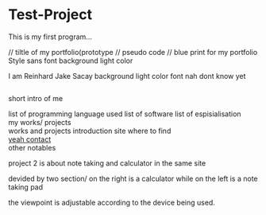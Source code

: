 # Test-Project

This is my first program...

<!doctype> 

<html>
// tiltle of my portfolio(prototype
  // pseudo code 
  // blue print for my portfolio
  <title> Reinhard jake Sacay </title>
  Style sans font
  background light color
  

  <heading> I am Reinhard Jake Sacay </heading> 
  background light color
  font nah dont know yet
  
<section>
<img source = my picture yeah> 
</section>
  
<section>
  <div>
  <p>short intro of me</p>
  list of programming language used
  list of software
  list of espisialisation
  </div>
 </section> 

  <section>my works/ projects</section>
  works and projects introduction
  site where to find
  </section>
  
<section>
  <a href = "contacts">yeah contact</a>
</section>

  <section>
  <footer> other notables </footer>
  </section>
  
  </html>
  
  
  project 2 is about note taking and calculator in the same site
  
  devided by two section/
  on the right is a calculator 
  while on the left is a note taking pad
  
  the viewpoint is adjustable according to the device being used.
  
  
  
  
  
  
  
